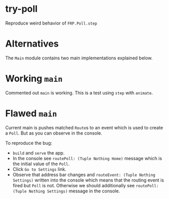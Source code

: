 # try-poll

Reproduce weird behavior of `FRP.Poll.step`

# Alternatives

The `Main` module contains two main implementations explained below.

# Working `main`

Commented out `main` is working. This is a test using `step` with `animate`.

# Flawed `main`

Current main is pushes matched `Route`s to an event which is used to create a `Poll`. But as you can observe in the console.

To reproduce the bug:

- `build` and `serve` the app.
- In the console see `routePoll: (Tuple Nothing Home)` message which is the initial value of the `Poll`.
- Click `Go to Settings` link.
- Observe that address bar changes and `routeEvent: (Tuple Nothing Settings)` written into the console
  whi̇ch means that the routing event is fired but `Poll` is not.
  Otherwise we should additionally see `routePoll: (Tuple Nothing Settings)` message in the console.
